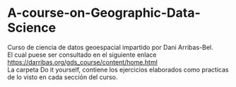 # A-course-on-Geographic-Data-Science
Curso de ciencia de datos geoespacial impartido por Dani Arribas-Bel. <br>
El cual puese ser consultado en el siguiente enlace https://darribas.org/gds_course/content/home.html<br>
La carpeta Do it yourself, contiene los ejercicios elaborados como practicas de lo visto en cada sección del curso.
